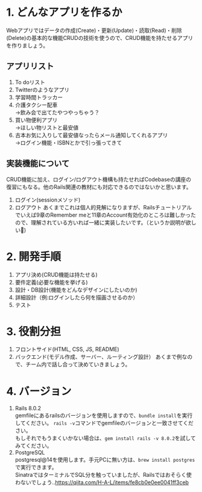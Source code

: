# 1. どんなアプリを作るか
Webアプリではデータの作成(Create)・更新(Update)・読取(Read)・削除(Delete)の基本的な機能CRUDの技術を使うので、CRUD機能を持たせるアプリを作りましょう。

## アプリリスト
1. To doリスト
2. Twitterのようなアプリ
3. 学習時間トラッカー
4. 介護タクシー配車  
    →飲み会で出てたやつやっちゃう？
5. 買い物便利アプリ  
    →ほしい物リストと最安値
6. 古本お気に入りして最安値なったらメール通知してくれるアプリ  
    →ログイン機能・ISBNとかで引っ張ってきて

## 実装機能について
CRUD機能に加え、ログイン/ログアウト機構も持たせればCodebaseの講座の復習にもなる。他のRails関連の教材にも対応できるのではないかと思います。  
1. ログイン(sessionメソッド)
2. ログアウト
あくまでこれは個人的見解になりますが、Railsチュートリアルでいえば9章のRemember meと11章のAccount有効化のところは難しかったので、理解されている方いれば一緒に実装したいです。（というか説明が欲しい🥹)

# 2. 開発手順
1. アプリ決め(CRUD機能は持たせる)
2. 要件定義(必要な機能を挙げる)
3. 設計・DB設計(機能をどんなデザインにしたいのか)
4. 詳細設計（例:ログインしたら何を描画させるのか）
5. テスト

# 3. 役割分担
1. フロントサイド(HTML, CSS, JS, README)
2. バックエンド(モデル作成、サーバー、ルーティング設計）
あくまで例なので、チーム内で話し合って決めていきましょう。

# 4. バージョン
1. Rails 8.0.2  
   gemfileにあるrailsのバージョンを使用しますので、`bundle install`を実行してください。
   `rails -v`コマンドでgemfileのバージョンと一致させてください。  
   もしそれでもうまくいかない場合は、`gem install rails -v 8.0.2`を試してみてください。
2. PostgreSQL  
    postgresql@14を使用します。手元PCに無い方は、`brew install postgres`で実行できます。  
    SinatraではターミナルでSQL分を触っていましたが、Railsではおそらく使わないでしょう..https://qiita.com/H-A-L/items/fe8cb0e0ee0041ff3ceb